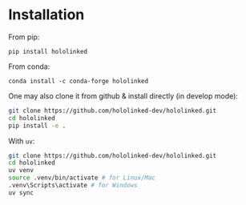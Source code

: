 # Installation

From pip:

    pip install hololinked

From conda:

    conda install -c conda-forge hololinked

One may also clone it from github & install directly (in develop mode):

```sh
git clone https://github.com/hololinked-dev/hololinked.git
cd hololinked
pip install -e .
```

With `uv`:

```sh
git clone https://github.com/hololinked-dev/hololinked.git
cd hololinked
uv venv
source .venv/bin/activate # for Linux/Mac
.venv\Scripts\activate # for Windows
uv sync
```
